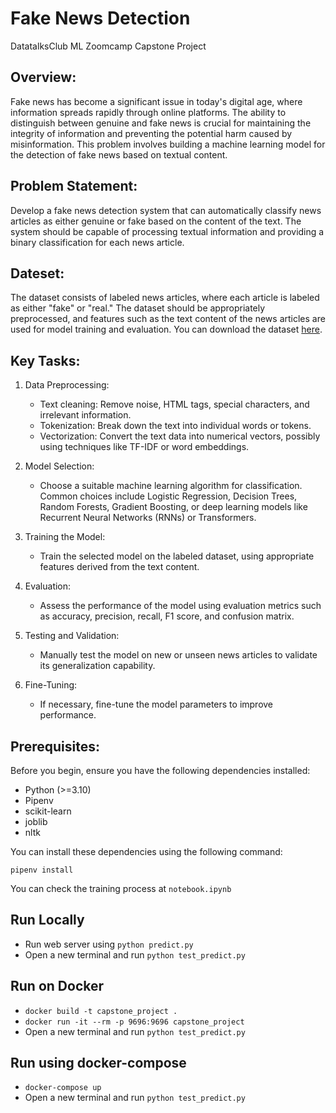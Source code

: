 # Fake News Detection

DatatalksClub ML Zoomcamp Capstone Project

## Overview:

Fake news has become a significant issue in today's digital age, where information spreads rapidly through online platforms. The ability to distinguish between genuine and fake news is crucial for maintaining the integrity of information and preventing the potential harm caused by misinformation. This problem involves building a machine learning model for the detection of fake news based on textual content.

## Problem Statement:

Develop a fake news detection system that can automatically classify news articles as either genuine or fake based on the content of the text. The system should be capable of processing textual information and providing a binary classification for each news article.

## Dateset:

The dataset consists of labeled news articles, where each article is labeled as either "fake" or "real." The dataset should be appropriately preprocessed, and features such as the text content of the news articles are used for model training and evaluation. You can download the dataset [here](https://www.kaggle.com/datasets/jainpooja/fake-news-detection).


## Key Tasks:

1. Data Preprocessing:
    - Text cleaning: Remove noise, HTML tags, special characters, and irrelevant information.
    - Tokenization: Break down the text into individual words or tokens.
    - Vectorization: Convert the text data into numerical vectors, possibly using techniques like TF-IDF or word embeddings.

2. Model Selection:
    - Choose a suitable machine learning algorithm for classification. Common choices include Logistic Regression, Decision Trees, Random Forests, Gradient Boosting, or deep learning models like Recurrent Neural Networks (RNNs) or Transformers.

3. Training the Model:
    - Train the selected model on the labeled dataset, using appropriate features derived from the text content.

4. Evaluation:
    - Assess the performance of the model using evaluation metrics such as accuracy, precision, recall, F1 score, and confusion matrix.

5. Testing and Validation:
    - Manually test the model on new or unseen news articles to validate its generalization capability.

6. Fine-Tuning:
    - If necessary, fine-tune the model parameters to improve performance.


## Prerequisites:

Before you begin, ensure you have the following dependencies installed:

- Python (>=3.10)
- Pipenv
- scikit-learn
- joblib
- nltk

You can install these dependencies using the following command:

`
pipenv install
`

You can check the training process at `notebook.ipynb`

## Run Locally

- Run web server using `python predict.py`
- Open a new terminal and run  `python test_predict.py`

## Run on Docker

- `docker build -t capstone_project .`
- `docker run -it --rm -p 9696:9696 capstone_project`
- Open a new terminal and run `python test_predict.py`

## Run using docker-compose

- `docker-compose up`
- Open a new terminal and run `python test_predict.py`

